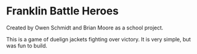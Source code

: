 # Franklin Battle Heroes
Created by Owen Schmidt and Brian Moore as a school project.

This is a game of duelign jackets fighting over victory. It is very simple, but was fun to build.
